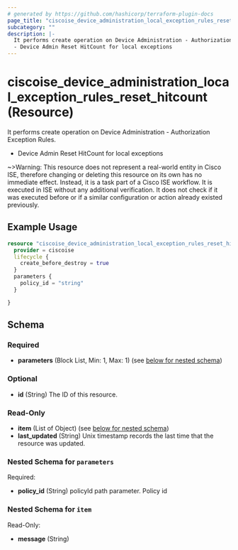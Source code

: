```yaml
---
# generated by https://github.com/hashicorp/terraform-plugin-docs
page_title: "ciscoise_device_administration_local_exception_rules_reset_hitcount Resource - terraform-provider-ciscoise"
subcategory: ""
description: |-
  It performs create operation on Device Administration - Authorization Exception Rules.
  - Device Admin Reset HitCount for local exceptions
---
```


# ciscoise_device_administration_local_exception_rules_reset_hitcount (Resource)

It performs create operation on Device Administration - Authorization Exception Rules.
- Device Admin Reset HitCount for local exceptions

~>Warning: This resource does not represent a real-world entity in Cisco ISE, therefore changing or deleting this resource on its own has no immediate effect. Instead, it is a task part of a Cisco ISE workflow. It is executed in ISE without any additional verification. It does not check if it was executed before or if a similar configuration or action already existed previously.

## Example Usage

```terraform
resource "ciscoise_device_administration_local_exception_rules_reset_hitcount" "example" {
  provider = ciscoise
  lifecycle {
    create_before_destroy = true
  }
  parameters {
    policy_id = "string"
  }

}
```

<!-- schema generated by tfplugindocs -->
## Schema

### Required

- **parameters** (Block List, Min: 1, Max: 1) (see [below for nested schema](#nestedblock--parameters))

### Optional

- **id** (String) The ID of this resource.

### Read-Only

- **item** (List of Object) (see [below for nested schema](#nestedatt--item))
- **last_updated** (String) Unix timestamp records the last time that the resource was updated.

<a id="nestedblock--parameters"></a>
### Nested Schema for `parameters`

Required:

- **policy_id** (String) policyId path parameter. Policy id


<a id="nestedatt--item"></a>
### Nested Schema for `item`

Read-Only:

- **message** (String)


